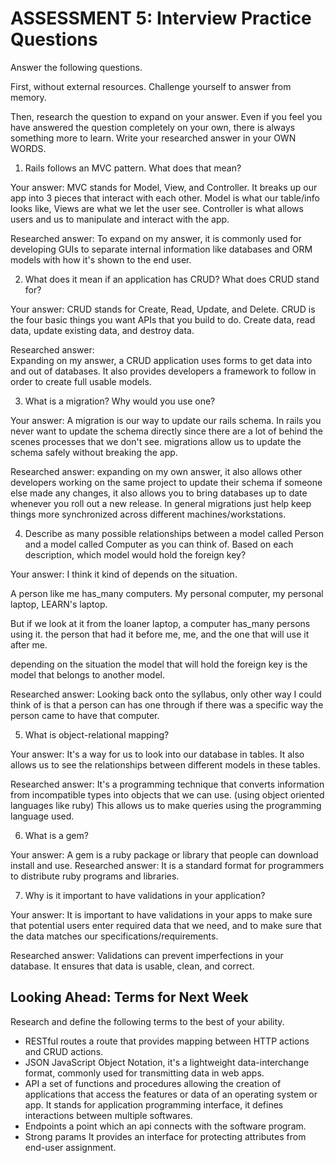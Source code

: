 # ASSESSMENT 5: Interview Practice Questions
Answer the following questions.

First, without external resources. Challenge yourself to answer from memory.

Then, research the question to expand on your answer. Even if you feel you have answered the question completely on your own, there is always something more to learn. Write your researched answer in your OWN WORDS.

1. Rails follows an MVC pattern. What does that mean?

  Your answer:
  MVC stands for Model, View, and Controller. It breaks up our app into 3 pieces that interact with each other. Model is what our table/info looks like, Views are what we let the user see. Controller is what allows users and us to manipulate and interact with the app.

  Researched answer:
  To expand on my answer, it is commonly used for developing GUIs to separate internal information like databases and ORM models with how it's shown to the end user.



2. What does it mean if an application has CRUD? What does CRUD stand for?

  Your answer:
  CRUD stands for Create, Read, Update, and Delete. CRUD is the four basic things you want APIs that you build to do. Create data, read data, update existing data, and destroy data.

  Researched answer:  
  Expanding on my answer, a CRUD application uses forms to get data into and out of databases. It also provides developers a framework to follow in order to create full usable models.


3. What is a migration? Why would you use one?

  Your answer:
  A migration is our way to update our rails schema. In rails you never want to update the schema directly since there are a lot of behind the scenes processes that we don't see. migrations allow us to update the schema safely without breaking the app.

  Researched answer:
  expanding on my own answer, it also allows other developers working on the same project to update their schema if someone else made any changes, it also allows you to bring databases up to date whenever you roll out a new release. In general migrations just help keep things more synchronized across different machines/workstations.


4. Describe as many possible relationships between a model called Person and a model called Computer as you can think of. Based on each description, which model would hold the foreign key?

  Your answer:
  I think it kind of depends on the situation.

  A person like me has_many computers.
  My personal computer, my personal laptop, LEARN's laptop.

  But if we look at it from the loaner laptop, a computer has_many persons using it. the person that had it before me, me, and the one that will use it after me.

  depending on the situation the model that will hold the foreign key is the model that belongs to another model.

  Researched answer:
  Looking back onto the syllabus, only other way I could think of is that a person can has one through if there was a specific way the person came to have that computer.



5. What is object-relational mapping?

  Your answer:
  It's a way for us to look into our database in tables. It also allows us to see the relationships between different models in these tables.

  Researched answer:
  It's a programming technique that converts information from incompatible types into objects that we can use. (using object oriented languages like ruby) This allows us to make queries using the programming language used.



6. What is a gem?

  Your answer:
A gem is a ruby package or library that people can download install and use.
  Researched answer:
It is a standard format for programmers to distribute ruby programs and libraries. 


7. Why is it important to have validations in your application?

  Your answer:
  It is important to have validations in your apps to make sure that potential users enter required data that we need, and to make sure that the data matches our specifications/requirements.

  Researched answer:
  Validations can prevent imperfections in your database. It ensures that data is usable, clean, and correct.



## Looking Ahead: Terms for Next Week

Research and define the following terms to the best of your ability.
- RESTful routes
a route that provides mapping between HTTP actions and CRUD actions.
- JSON
JavaScript Object Notation, it's a lightweight data-interchange format, commonly used for transmitting data in web apps.
- API
a set of functions and procedures allowing the creation of applications that access the features or data of an operating system or app. It stands for application programming interface, it defines interactions between multiple softwares.
- Endpoints
a point which an api connects with the software program.
- Strong params
It provides an interface for protecting attributes from end-user assignment. 